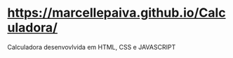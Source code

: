 # https://marcellepaiva.github.io/Calculadora/ 
Calculadora desenvovlvida em HTML, CSS e JAVASCRIPT
